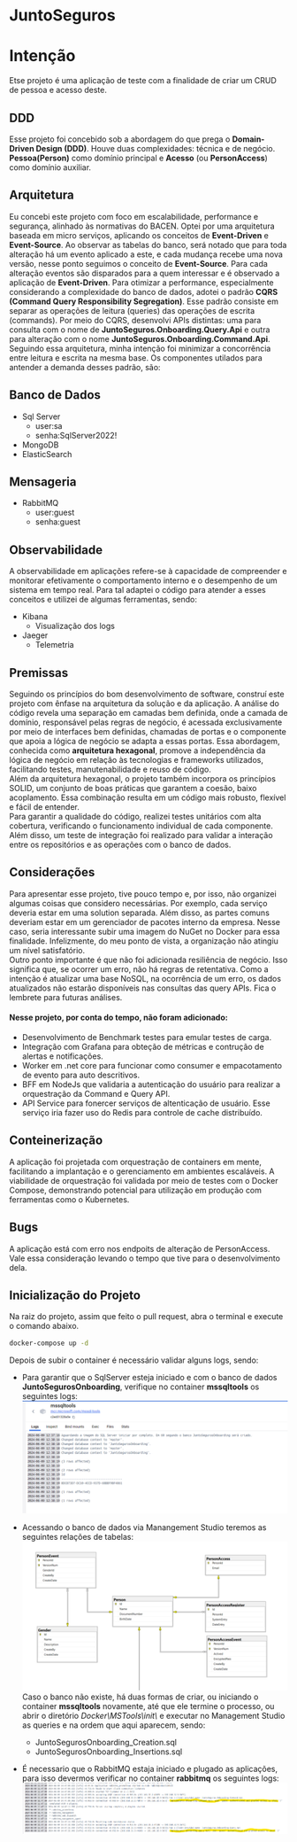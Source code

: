 # JuntoSeguros
# Intenção

Etse projeto é uma aplicação de teste com a finalidade de criar um CRUD de pessoa e acesso deste.

## DDD

Esse projeto foi concebido sob a abordagem do que prega o **Domain-Driven Design (DDD)**. Houve duas complexidades: técnica e de negócio. **Pessoa(Person)** como domínio principal e **Acesso** (ou **PersonAccess**) como domínio auxiliar.

## Arquitetura
Eu concebi este projeto com foco em escalabilidade, performance e segurança, alinhado às normativas do BACEN. Optei por uma arquitetura baseada em micro serviços, aplicando os conceitos de **Event-Driven** e **Event-Source**. Ao observar as tabelas do banco, será notado que para toda alteração há um evento aplicado a este, e cada mudança recebe uma nova versão, nesse ponto seguimos o conceito de **Event-Source**. Para cada alteração eventos são disparados para a quem interessar e é observado a aplicação de **Event-Driven**. Para otimizar a performance, especialmente considerando a complexidade do banco de dados, adotei o padrão **CQRS (Command Query Responsibility Segregation)**. Esse padrão consiste em separar as operações de leitura (queries) das operações de escrita (commands). Por meio do CQRS, desenvolvi APIs distintas: uma para consulta com o nome de **JuntoSeguros.Onboarding.Query.Api** e outra para alteração com o nome **JuntoSeguros.Onboarding.Command.Api**. Seguindo essa arquitetura, minha intenção foi minimizar a concorrência entre leitura e escrita na mesma base. Os componentes utilados para antender a demanda desses padrão, são:

## Banco de Dados
* Sql Server
   - user:sa
   - senha:SqlServer2022!
* MongoDB
* ElasticSearch

## Mensageria
* RabbitMQ
    * user:guest
    * senha:guest

## Observabilidade
A observabilidade em aplicações refere-se à capacidade de compreender e monitorar efetivamente o comportamento interno e o desempenho de um sistema em tempo real. Para tal adaptei o código para atender a esses conceitos e utilizei de algumas ferramentas, sendo:
* Kibana
    * Visualização dos logs
* Jaeger
    * Telemetria

## Premissas
Seguindo os princípios do bom desenvolvimento de software, construí este projeto com ênfase na arquitetura da solução e da aplicação. A análise do código revela uma separação em camadas bem definida, onde a camada de domínio, responsável pelas regras de negócio, é acessada exclusivamente por meio de interfaces bem definidas, chamadas de portas e o componente que apoia a lógica de negócio se adapta a essas portas. Essa abordagem, conhecida como **arquitetura hexagonal**, promove a independência da lógica de negócio em relação às tecnologias e frameworks utilizados, facilitando testes, manutenabilidade e reuso de código.  
Além da arquitetura hexagonal, o projeto também incorpora os princípios SOLID, um conjunto de boas práticas que garantem a coesão, baixo acoplamento. Essa combinação resulta em um código mais robusto, flexível e fácil de entender.  
Para garantir a qualidade do código, realizei testes unitários com alta cobertura, verificando o funcionamento individual de cada componente. Além disso, um teste de integração foi realizado para validar a interação entre os repositórios e as operações com o banco de dados.

## Considerações
Para apresentar esse projeto, tive pouco tempo e, por isso, não organizei algumas coisas que considero necessárias. Por exemplo, cada serviço deveria estar em uma solution separada. Além disso, as partes comuns deveriam estar em um gerenciador de pacotes interno da empresa. Nesse caso, seria interessante subir uma imagem do NuGet no Docker para essa finalidade. Infelizmente, do meu ponto de vista, a organização não atingiu um nível satisfatório.  
Outro ponto importante é que não foi adicionada resiliência de negócio. Isso significa que, se ocorrer um erro, não há regras de retentativa. Como a intenção é atualizar uma base NoSQL, na ocorrência de um erro, os dados atualizados não estarão disponíveis nas consultas das query APIs. Fica o lembrete para futuras análises.
#### Nesse projeto, por conta do tempo, não foram adicionado:
* Desenvolvimento de Benchmark testes para emular testes de carga.
* Integração com Grafana para obteção de métricas e contrução de alertas e notificações.
* Worker em .net core para funcionar como consumer e empacotamento de evento para auto descritivos.
* BFF em NodeJs que validaria a autenticação do usuário para realizar a orquestração da Command e Query API.
* API Service para fonercer serviços de altenticação de usuário. Esse serviço iria fazer uso do Redis para controle de cache distribuído.

## Conteinerização
A aplicação foi projetada com orquestração de containers em mente, facilitando a implantação e o gerenciamento em ambientes escaláveis. A viabilidade de orquestração foi validada por meio de testes com o Docker Compose, demonstrando potencial para utilização em produção com ferramentas como o Kubernetes.

## Bugs
A aplicação está com erro nos endpoits de alteração de PersonAccess. Vale essa consideração levando o tempo que tive para o desenvolvimento dela.

## Inicialização do Projeto
Na raiz do projeto, assim que feito o pull request, abra o terminal e execute o comando abaixo.
```bash
docker-compose up -d
```

Depois de subir o container é necessário validar alguns logs, sendo:
* Para garantir que o SqlServer esteja iniciado e com o banco de dados **JuntoSegurosOnboarding**, verifique no container **mssqltools** os seguintes logs:
![mssqltools](img/database_alredy.png)

* Acessando o banco de dados via Manangement Studio teremos as seguintes relações de tabelas:
![mssqltools](img/tables_database.png)
Caso o banco não existe, há duas formas de criar, ou iniciando o container **mssqltools** novamente, até que ele termine o processo, ou abrir o diretório *Docker\MSTools\init\\* e executar no Management Studio as queries e na ordem que aqui aparecem, sendo:
    * JuntoSegurosOnboarding_Creation.sql
    * JuntoSegurosOnboarding_Insertions.sql

* É necessario que o RabbitMQ estaja iniciado e plugado as aplicações, para isso devermos verificar no container **rabbitmq** os seguintes logs:
![mssqltools](img/connection_rabbit_ok.png)


